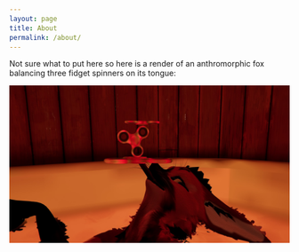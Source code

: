 ```yaml
---
layout: page
title: About
permalink: /about/
---
```


Not sure what to put here so here is a render of an
anthromorphic fox balancing three fidget spinners on
its tongue:

![](/assets/images/fox-fidget-spinner.jpg)